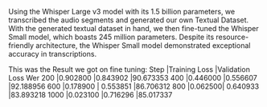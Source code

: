 Using the Whisper Large v3 model with its 1.5 billion parameters, we transcribed the audio segments and generated our own Textual Dataset.
With the generated textual dataset in hand, we then fine-tuned the Whisper Small model, which boasts 245 million parameters. Despite its resource-friendly architecture, the Whisper Small model demonstrated exceptional accuracy in transcriptions.

This was the Result we got on fine tuning:
Step	|Training Loss	|Validation Loss	Wer
200	|0.902800	|0.843902	 |90.673353
400	|0.446000	|0.556607	 |92.188956
600	|0.178900	| 0.553851	|86.706312
800	|0.062500|	0.640933	 |83.893218
1000	|0.023100	|0.716296	|85.017337


